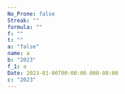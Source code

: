 ```yaml
---
No_Prone: false
Streak: ""
formula: ""
f: ""
t: ""
a: "false"
name: a
b: "2023"
f_1: a
Date: 2023-01-06T00:00:00.000-08:00
c: "2023"
---
```

